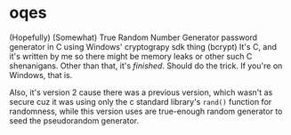 # oqes
(Hopefully) (Somewhat) True Random Number Generator password generator in C using Windows' cryptograpy sdk thing (bcrypt)
It's C, and it's written by me so there might be memory leaks or other such C shenanigans.
Other than that, it's *finished*. Should do the trick. If you're on Windows, that is.

Also, it's version 2 cause there was a previous version, which wasn't as secure cuz it was using only the c standard library's `rand()` function for randomness, while this version uses are true-enough random generator to seed the pseudorandom generator.
